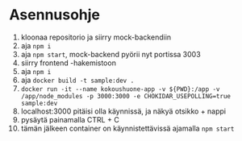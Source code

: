 # Asennusohje

1. kloonaa repositorio ja siirry mock-backendiin
2. aja `npm i`
3. aja `npm start`, mock-backend pyörii nyt portissa 3003
4. siirry frontend -hakemistoon
5. aja `npm i`
6. aja `docker build -t sample:dev .`
7. `docker run -it --name kokoushuone-app -v ${PWD}:/app -v /app/node_modules -p 3000:3000 -e CHOKIDAR_USEPOLLING=true sample:dev`
8. localhost:3000 pitäisi olla käynnissä, ja näkyä otsikko + nappi
9. pysäytä painamalla CTRL + C
10. tämän jälkeen container on käynnistettävissä ajamalla `npm start`
